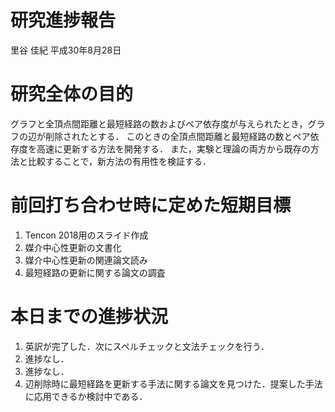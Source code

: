 研究進捗報告
================
里谷 佳紀
平成30年8月28日







# 研究全体の目的

グラフと全頂点間距離と最短経路の数およびペア依存度が与えられたとき，グラフの辺が削除されたとする．
このときの全頂点間距離と最短経路の数とペア依存度を高速に更新する方法を開発する．
また，実験と理論の両方から既存の方法と比較することで，新方法の有用性を検証する．

# 前回打ち合わせ時に定めた短期目標

1.  Tencon 2018用のスライド作成
2.  媒介中心性更新の文書化
3.  媒介中心性更新の関連論文読み
4.  最短経路の更新に関する論文の調査

# 本日までの進捗状況

1.  英訳が完了した．次にスペルチェックと文法チェックを行う．
2.  進捗なし．
3.  進捗なし．
4.  辺削除時に最短経路を更新する手法に関する論文を見つけた．提案した手法に応用できるか検討中である．
